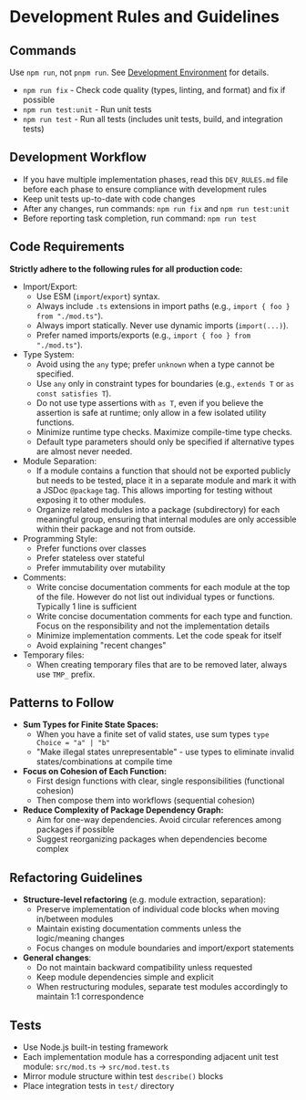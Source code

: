 # Development Rules and Guidelines

## Commands

Use `npm run`, not `pnpm run`.
See [Development Environment](./DEV_ENVIRONMENT.md) for details.

- `npm run fix` - Check code quality (types, linting, and format) and fix if possible
- `npm run test:unit` - Run unit tests
- `npm run test` - Run all tests (includes unit tests, build, and integration tests)

## Development Workflow

- If you have multiple implementation phases, read this `DEV_RULES.md` file before each phase to ensure compliance with development rules
- Keep unit tests up-to-date with code changes
- After any changes, run commands: `npm run fix` and `npm run test:unit`
- Before reporting task completion, run command: `npm run test`

## Code Requirements

**Strictly adhere to the following rules for all production code:**

- Import/Export:
	- Use ESM (`import`/`export`) syntax.
	- Always include `.ts` extensions in import paths (e.g., `import { foo } from "./mod.ts"`).
	- Always import statically. Never use dynamic imports (`import(...)`).
	- Prefer named imports/exports (e.g., `import { foo } from "./mod.ts"`).
- Type System:
	- Avoid using the `any` type; prefer `unknown` when a type cannot be specified.
	- Use `any` only in constraint types for boundaries (e.g., `extends T` or `as const satisfies T`).
	- Do not use type assertions with `as T`, even if you believe the assertion is safe at runtime;
	  only allow in a few isolated utility functions.
	- Minimize runtime type checks. Maximize compile-time type checks.
	- Default type parameters should only be specified if alternative types are almost never needed.
- Module Separation:
	- If a module contains a function that should not be exported publicly but needs to be tested,
		place it in a separate module and mark it with a JSDoc `@package` tag.
		This allows importing for testing without exposing it to other modules.
	- Organize related modules into a package (subdirectory) for each meaningful group,
		ensuring that internal modules are only accessible within their package and not from outside.
- Programming Style:
	- Prefer functions over classes
	- Prefer stateless over stateful
	- Prefer immutability over mutability
- Comments:
	- Write concise documentation comments for each module at the top of the file.
	  However do not list out individual types or functions. Typically 1 line is sufficient
	- Write concise documentation comments for each type and function.
	  Focus on the responsibility and not the implementation details
	- Minimize implementation comments. Let the code speak for itself
	- Avoid explaining "recent changes"
- Temporary files:
	- When creating temporary files that are to be removed later, always use `TMP_` prefix.

## Patterns to Follow

- **Sum Types for Finite State Spaces:**
	- When you have a finite set of valid states, use sum types `type Choice = "a" | "b"`
	- "Make illegal states unrepresentable" - use types to eliminate invalid states/combinations at compile time
- **Focus on Cohesion of Each Function:**
	- First design functions with clear, single responsibilities (functional cohesion)
	- Then compose them into workflows (sequential cohesion)
- **Reduce Complexity of Package Dependency Graph:**
	- Aim for one-way dependencies. Avoid circular references among packages if possible
	- Suggest reorganizing packages when dependencies become complex

## Refactoring Guidelines

- **Structure-level refactoring** (e.g. module extraction, separation):
	- Preserve implementation of individual code blocks when moving in/between modules
	- Maintain existing documentation comments unless the logic/meaning changes
	- Focus changes on module boundaries and import/export statements
- **General changes**:
	- Do not maintain backward compatibility unless requested
	- Keep module dependencies simple and explicit
	- When restructuring modules, separate test modules accordingly to maintain 1:1 correspondence

## Tests

- Use Node.js built-in testing framework
- Each implementation module has a corresponding adjacent unit test module: `src/mod.ts` → `src/mod.test.ts`
- Mirror module structure within test `describe()` blocks
- Place integration tests in `test/` directory
